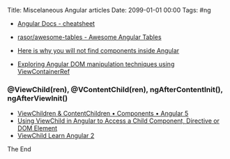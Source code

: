 Title: Miscelaneous Angular articles
Date: 2099-01-01 00:00
Tags: #ng

* [Angular Docs - cheatsheet](https://angular.io/guide/cheatsheet)
* [rasor/awesome-tables - Awesome Angular Tables](https://github.com/rasor/awesome-tables/blob/master/awesome-angular-tables.md)


* [Here is why you will not find components inside Angular](https://blog.angularindepth.com/here-is-why-you-will-not-find-components-inside-angular-bdaf204d955c)
* [Exploring Angular DOM manipulation techniques using ViewContainerRef](https://blog.angularindepth.com/exploring-angular-dom-abstractions-80b3ebcfc02)

### @ViewChild(ren), @VContentChild(ren), ngAfterContentInit(), ngAfterViewInit()

* [ViewChildren & ContentChildren • Components • Angular 5](https://codecraft.tv/courses/angular/components/viewchildren-and-contentchildren/)
* [Using ViewChild in Angular to Access a Child Component, Directive or DOM Element](https://alligator.io/angular/viewchild-access-component/)
* [ViewChild Learn Angular 2](http://learnangular2.com/viewChild/)

The End
